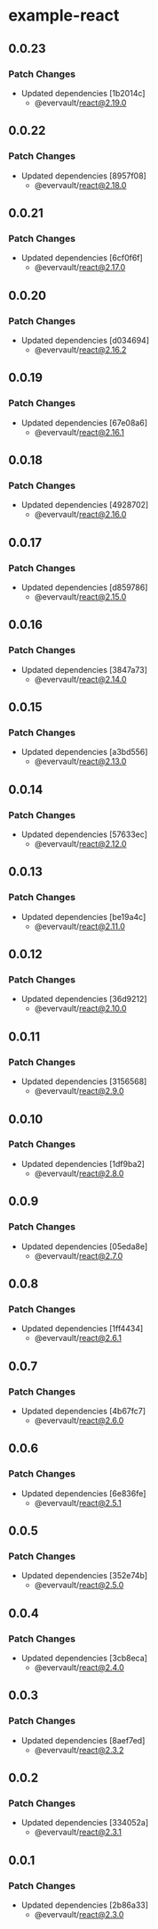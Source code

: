 # example-react

## 0.0.23

### Patch Changes

- Updated dependencies [1b2014c]
  - @evervault/react@2.19.0

## 0.0.22

### Patch Changes

- Updated dependencies [8957f08]
  - @evervault/react@2.18.0

## 0.0.21

### Patch Changes

- Updated dependencies [6cf0f6f]
  - @evervault/react@2.17.0

## 0.0.20

### Patch Changes

- Updated dependencies [d034694]
  - @evervault/react@2.16.2

## 0.0.19

### Patch Changes

- Updated dependencies [67e08a6]
  - @evervault/react@2.16.1

## 0.0.18

### Patch Changes

- Updated dependencies [4928702]
  - @evervault/react@2.16.0

## 0.0.17

### Patch Changes

- Updated dependencies [d859786]
  - @evervault/react@2.15.0

## 0.0.16

### Patch Changes

- Updated dependencies [3847a73]
  - @evervault/react@2.14.0

## 0.0.15

### Patch Changes

- Updated dependencies [a3bd556]
  - @evervault/react@2.13.0

## 0.0.14

### Patch Changes

- Updated dependencies [57633ec]
  - @evervault/react@2.12.0

## 0.0.13

### Patch Changes

- Updated dependencies [be19a4c]
  - @evervault/react@2.11.0

## 0.0.12

### Patch Changes

- Updated dependencies [36d9212]
  - @evervault/react@2.10.0

## 0.0.11

### Patch Changes

- Updated dependencies [3156568]
  - @evervault/react@2.9.0

## 0.0.10

### Patch Changes

- Updated dependencies [1df9ba2]
  - @evervault/react@2.8.0

## 0.0.9

### Patch Changes

- Updated dependencies [05eda8e]
  - @evervault/react@2.7.0

## 0.0.8

### Patch Changes

- Updated dependencies [1ff4434]
  - @evervault/react@2.6.1

## 0.0.7

### Patch Changes

- Updated dependencies [4b67fc7]
  - @evervault/react@2.6.0

## 0.0.6

### Patch Changes

- Updated dependencies [6e836fe]
  - @evervault/react@2.5.1

## 0.0.5

### Patch Changes

- Updated dependencies [352e74b]
  - @evervault/react@2.5.0

## 0.0.4

### Patch Changes

- Updated dependencies [3cb8eca]
  - @evervault/react@2.4.0

## 0.0.3

### Patch Changes

- Updated dependencies [8aef7ed]
  - @evervault/react@2.3.2

## 0.0.2

### Patch Changes

- Updated dependencies [334052a]
  - @evervault/react@2.3.1

## 0.0.1

### Patch Changes

- Updated dependencies [2b86a33]
  - @evervault/react@2.3.0
